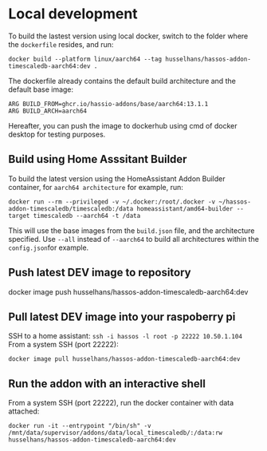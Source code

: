 # Local development

To build the lastest version using local docker, switch to the folder where the `dockerfile` resides, and run:

```
docker build --platform linux/aarch64 --tag husselhans/hassos-addon-timescaledb-aarch64:dev .
```
The dockerfile already contains the default build architecture and the default base image:

```
ARG BUILD_FROM=ghcr.io/hassio-addons/base/aarch64:13.1.1
ARG BUILD_ARCH=aarch64
```

Hereafter, you can push the image to dockerhub using cmd of docker desktop for testing purposes.


## Build using Home Asssitant Builder

To build the latest version using the HomeAssistant Addon Builder container, for `aarch64 architecture` for example, run:

```
docker run --rm --privileged -v ~/.docker:/root/.docker -v ~/hassos-addon-timescaledb/timescaledb:/data homeassistant/amd64-builder --target timescaledb --aarch64 -t /data
```

This will use the base images from the `build.json` file, and the architecture specified. Use `--all` instead of `--aarch64`  to build all architectures within the `config.json`for example.

## Push latest DEV image to repository

docker image push husselhans/hassos-addon-timescaledb-aarch64:dev

## Pull latest DEV image into your raspoberry pi


SSH  to a home assistant: `ssh -i hassos -l root -p 22222 10.50.1.104`
From a system SSH (port 22222):

```
docker image pull husselhans/hassos-addon-timescaledb-aarch64:dev
```

## Run the addon with an interactive shell

From a system SSH (port 22222), run the docker container with data attached:

```
docker run -it --entrypoint "/bin/sh" -v /mnt/data/supervisor/addons/data/local_timescaledb/:/data:rw  husselhans/hassos-addon-timescaledb-aarch64:dev
```